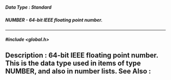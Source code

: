 ##### Data Type : Standard
##### NUMBER - 64-bit IEEE floating point number.
---
##### #include <global.h>
**Description :**
64-bit IEEE floating point number.  This is the data type used in items of type 
NUMBER, and also in number lists.
**See Also :**
[](D:/md_files/.md)
---
